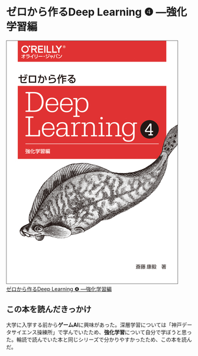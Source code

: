 # ゼロから作るDeep Learning ❹ ―強化学習編

<div class="text-center">
    <img src="../../public/img/cover/9784873119755.jpeg" alt="本の表紙" class="inline-block">
</div>

<div class="text-center">
    <a href="https://www.oreilly.co.jp/books/9784873119755" class="text-center">
        ゼロから作るDeep Learning ❹ ―強化学習編
    </a>
</div>

## この本を読んだきっかけ
大学に入学する前から**ゲームAI**に興味があった。深層学習については「神戸データサイエンス操練所」で学んでいたため、**強化学習**について自分で学ぼうと思った。輪読で読んでいた本と同じシリーズで分かりやすかったため、この本を読んだ。